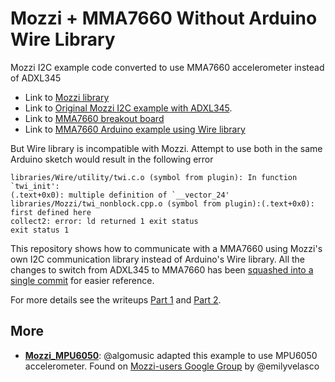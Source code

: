 # Mozzi + MMA7660 Without Arduino Wire Library

Mozzi I2C example code converted to use MMA7660 accelerometer instead of ADXL345

* Link to [Mozzi library](https://github.com/sensorium/Mozzi)
* Link to [Original Mozzi I2C example with ADXL345](https://github.com/sensorium/Mozzi/tree/master/examples/11.Communication/TwoWire_Read_ADXL345).
* Link to [MMA7660 breakout board](http://wiki.seeedstudio.com/Grove-3-Axis_Digital_Accelerometer-1.5g/)
* Link to [MMA7660 Arduino example using Wire library](https://github.com/Seeed-Studio/Accelerometer_MMA7660)

But Wire library is incompatible with Mozzi. Attempt to use both in the same Arduino sketch would result in the following error

```
libraries/Wire/utility/twi.c.o (symbol from plugin): In function `twi_init':
(.text+0x0): multiple definition of `__vector_24'
libraries/Mozzi/twi_nonblock.cpp.o (symbol from plugin):(.text+0x0): first defined here
collect2: error: ld returned 1 exit status
exit status 1
```

This repository shows how to communicate with a MMA7660 using Mozzi's own I2C communication library instead of Arduino's Wire library.
All the changes to switch from ADXL345 to MMA7660 has been
[squashed into a single commit](https://github.com/Roger-random/Mozzi_MMA7660/commit/67f0d38209dffe1e35d3374c59134d74bae5151b)
for easier reference.

For more details see the writeups [Part 1](https://newscrewdriver.com/2019/07/23/aborted-attempt-at-arduino-accelerometer-mozzi-mma7660/)
and [Part 2](https://newscrewdriver.com/2019/07/30/second-attempt-success-mozzi-mma7660/).

## More

* [__Mozzi_MPU6050__](https://github.com/algomusic/Mozzi_MPU6050):
@algomusic adapted this example to use MPU6050 accelerometer. Found on
[Mozzi-users Google Group](https://groups.google.com/g/mozzi-users/c/vnPNIInrD88/m/fvc1XDk1CwAJ) by @emilyvelasco
